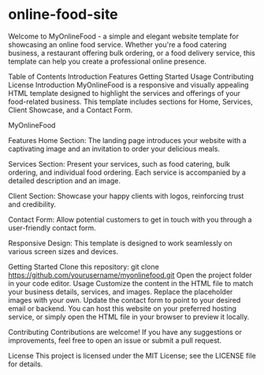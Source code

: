 # online-food-site

Welcome to MyOnlineFood - a simple and elegant website template for showcasing an online food service. Whether you're a food catering business, a restaurant offering bulk ordering, or a food delivery service, this template can help you create a professional online presence.

Table of Contents
Introduction
Features
Getting Started
Usage
Contributing
License
Introduction
MyOnlineFood is a responsive and visually appealing HTML template designed to highlight the services and offerings of your food-related business. This template includes sections for Home, Services, Client Showcase, and a Contact Form.

MyOnlineFood

Features
Home Section: The landing page introduces your website with a captivating image and an invitation to order your delicious meals.

Services Section: Present your services, such as food catering, bulk ordering, and individual food ordering. Each service is accompanied by a detailed description and an image.

Client Section: Showcase your happy clients with logos, reinforcing trust and credibility.

Contact Form: Allow potential customers to get in touch with you through a user-friendly contact form.

Responsive Design: This template is designed to work seamlessly on various screen sizes and devices.

Getting Started
Clone this repository: git clone https://github.com/yourusername/myonlinefood.git
Open the project folder in your code editor.
Usage
Customize the content in the HTML file to match your business details, services, and images.
Replace the placeholder images with your own.
Update the contact form to point to your desired email or backend.
You can host this website on your preferred hosting service, or simply open the HTML file in your browser to preview it locally.

Contributing
Contributions are welcome! If you have any suggestions or improvements, feel free to open an issue or submit a pull request.

License
This project is licensed under the MIT License; see the LICENSE file for details.

